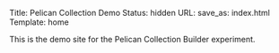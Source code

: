 Title: Pelican Collection Demo
Status: hidden
URL:
save_as: index.html
Template: home

This is the demo site for the Pelican Collection Builder experiment.
